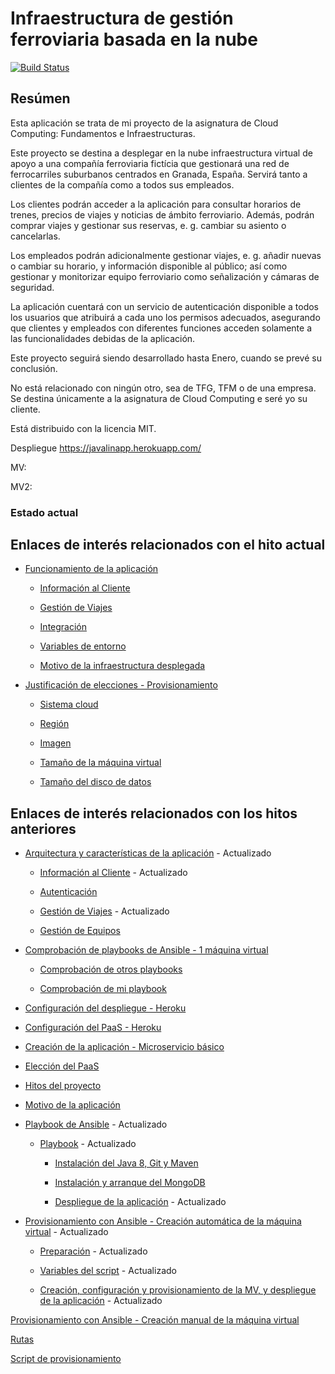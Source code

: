 # Infraestructura de gestión ferroviaria basada en la nube

[![Build Status](https://travis-ci.com/migueldgoncalves/CCproj_1819.svg?branch=master)](https://travis-ci.com/migueldgoncalves/CCproj_1819)

## Resúmen

Esta aplicación se trata de mi proyecto de la asignatura de Cloud Computing: Fundamentos e Infraestructuras.

Este proyecto se destina a desplegar en la nube infraestructura virtual de apoyo a una compañía ferroviaria fictícia que gestionará una red de ferrocarriles suburbanos centrados en Granada, España. Servirá tanto a clientes de la compañía como a todos sus empleados.

Los clientes podrán acceder a la aplicación para consultar horarios de trenes, precios de viajes y noticias de ámbito ferroviario. Además, podrán comprar viajes y gestionar sus reservas, e. g. cambiar su asiento o cancelarlas.

Los empleados podrán adicionalmente gestionar viajes, e. g. añadir nuevas o cambiar su horario, y información disponible al público; así como gestionar y monitorizar equipo ferroviario como señalización y cámaras de seguridad.

La aplicación cuentará con un servicio de autenticación disponible a todos los usuarios que atribuirá a cada uno los permisos adecuados, asegurando que clientes y empleados con diferentes funciones acceden solamente a las funcionalidades debidas de la aplicación.

Este proyecto seguirá siendo desarrollado hasta Enero, cuando se prevé su conclusión.

No está relacionado con ningún otro, sea de TFG, TFM o de una empresa. Se destina únicamente a la asignatura de Cloud Computing e seré yo su cliente.

Está distribuido con la licencia MIT.

Despliegue https://javalinapp.herokuapp.com/

MV: 

MV2: 

### Estado actual



## Enlaces de interés relacionados con el hito actual

* [Funcionamiento de la aplicación](https://github.com/migueldgoncalves/CCproj_1819/blob/master/docs/funcionamiento.md)

  * [Información al Cliente](https://github.com/migueldgoncalves/CCproj_1819/blob/master/docs/funcionamiento.md#informaci%C3%B3n-al-cliente)
  
  * [Gestión de Viajes](https://github.com/migueldgoncalves/CCproj_1819/blob/master/docs/funcionamiento.md#gesti%C3%B3n-de-viajes)
  
  * [Integración](https://github.com/migueldgoncalves/CCproj_1819/blob/master/docs/funcionamiento.md#integraci%C3%B3n)
  
  * [Variables de entorno](https://github.com/migueldgoncalves/CCproj_1819/blob/master/docs/funcionamiento.md#variables-de-entorno)
  
  * [Motivo de la infraestructura desplegada](https://github.com/migueldgoncalves/CCproj_1819/blob/master/docs/funcionamiento.md#motivo-de-la-infraestructura-desplegada)
  
* [Justificación de elecciones - Provisionamiento](https://github.com/migueldgoncalves/CCproj_1819/blob/master/docs/justificacion_hito4.md)

  * [Sistema cloud](https://github.com/migueldgoncalves/CCproj_1819/blob/master/docs/justificacion_hito4.md#sistema-cloud)
  
  * [Región](https://github.com/migueldgoncalves/CCproj_1819/blob/master/docs/justificacion_hito4.md#regi%C3%B3n)
  
  * [Imagen](https://github.com/migueldgoncalves/CCproj_1819/blob/master/docs/justificacion_hito4.md#imagen)
  
  * [Tamaño de la máquina virtual](https://github.com/migueldgoncalves/CCproj_1819/blob/master/docs/justificacion_hito4.md#tama%C3%B1o-de-la-m%C3%A1quina-virtual)
  
  * [Tamaño del disco de datos](https://github.com/migueldgoncalves/CCproj_1819/blob/master/docs/justificacion_hito4.md#tama%C3%B1o-del-disco-de-datos)

## Enlaces de interés relacionados con los hitos anteriores

* [Arquitectura y características de la aplicación](https://github.com/migueldgoncalves/CCproj_1819/blob/master/docs/arquitectura.md) - Actualizado
    
  * [Información al Cliente](https://github.com/migueldgoncalves/CCproj_1819/blob/master/docs/arquitectura.md#informaci%C3%B3n-al-cliente) - Actualizado
  
  * [Autenticación](https://github.com/migueldgoncalves/CCproj_1819/blob/master/docs/arquitectura.md#autenticaci%C3%B3n)
  
  * [Gestión de Viajes](https://github.com/migueldgoncalves/CCproj_1819/blob/master/docs/arquitectura.md#gesti%C3%B3n-de-viajes) - Actualizado
  
  * [Gestión de Equipos](https://github.com/migueldgoncalves/CCproj_1819/blob/master/docs/arquitectura.md#gesti%C3%B3n-de-equipos)

* [Comprobación de playbooks de Ansible - 1 máquina virtual](https://github.com/migueldgoncalves/CCproj_1819/blob/master/docs/comprobacion.md)

  * [Comprobación de otros playbooks](https://github.com/migueldgoncalves/CCproj_1819/blob/master/docs/comprobacion.md#comprobaci%C3%B3n-de-otros-playbooks)
  
  * [Comprobación de mi playbook](https://github.com/migueldgoncalves/CCproj_1819/blob/master/docs/comprobacion.md#comprobaci%C3%B3n-de-mi-playbook)

* [Configuración del despliegue - Heroku](https://github.com/migueldgoncalves/CCproj_1819/blob/master/docs/despliegue_PaaS.md)

* [Configuración del PaaS - Heroku](https://github.com/migueldgoncalves/CCproj_1819/blob/master/docs/PaaS_configuracion.md)

* [Creación de la aplicación - Microservicio básico](https://github.com/migueldgoncalves/CCproj_1819/blob/master/docs/creacion_aplicacion.md)

* [Elección del PaaS](https://github.com/migueldgoncalves/CCproj_1819/blob/master/docs/PaaS_eleccion.md)

* [Hitos del proyecto](https://github.com/migueldgoncalves/CCproj_1819/blob/master/docs/hitos.md)

* [Motivo de la aplicación](https://github.com/migueldgoncalves/CCproj_1819/blob/master/docs/motivo.md)

* [Playbook de Ansible](https://github.com/migueldgoncalves/CCproj_1819/blob/master/docs/playbook.md) - Actualizado

  * [Playbook](https://github.com/migueldgoncalves/CCproj_1819/blob/master/docs/playbook.md#playbook) - Actualizado
  
    * [Instalación del Java 8, Git y Maven](https://github.com/migueldgoncalves/CCproj_1819/blob/master/docs/playbook.md#instalaci%C3%B3n-del-java-8-git-y-maven)
    
    * [Instalación y arranque del MongoDB](https://github.com/migueldgoncalves/CCproj_1819/blob/master/docs/playbook.md#instalaci%C3%B3n-y-arranque-del-mongodb)
    
    * [Despliegue de la aplicación](https://github.com/migueldgoncalves/CCproj_1819/blob/master/docs/playbook.md#despliegue-de-la-aplicaci%C3%B3n) - Actualizado

* [Provisionamiento con Ansible - Creación automática de la máquina virtual](https://github.com/migueldgoncalves/CCproj_1819/blob/master/docs/provisionamiento_auto.md) - Actualizado

  * [Preparación](https://github.com/migueldgoncalves/CCproj_1819/blob/master/docs/provisionamiento_auto.md#preparaci%C3%B3n) - Actualizado
  
  * [Variables del script](https://github.com/migueldgoncalves/CCproj_1819/blob/master/docs/provisionamiento_auto.md#variables-del-script) - Actualizado
  
  * [Creación, configuración y provisionamiento de la MV, y despliegue de la aplicación](https://github.com/migueldgoncalves/CCproj_1819/blob/master/docs/provisionamiento_auto.md#creaci%C3%B3n-configuraci%C3%B3n-y-provisionamiento-de-la-mv-y-despliegue-de-la-aplicaci%C3%B3n) - Actualizado

[Provisionamiento con Ansible - Creación manual de la máquina virtual](https://github.com/migueldgoncalves/CCproj_1819/blob/master/docs/provisionamiento_manual.md)

[Rutas](https://github.com/migueldgoncalves/CCproj_1819/blob/master/docs/rutas.md)

[Script de provisionamiento](https://github.com/migueldgoncalves/CCproj_1819/blob/master/docs/script_azure_cli.md)
